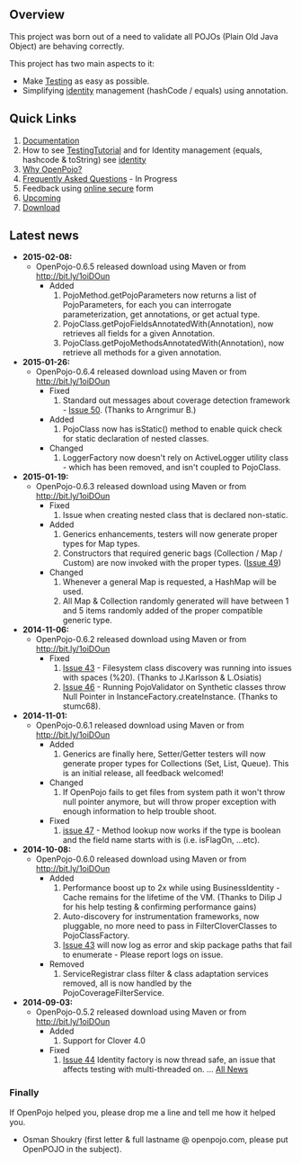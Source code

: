## Overview ##
This project was born out of a need to validate all POJOs (Plain Old Java Object) are behaving correctly.

This project has two main aspects to it:
  * Make [Testing](Testing.md) as easy as possible.
  * Simplifying [identity](identity.md) management (hashCode / equals) using annotation.

## Quick Links ##
  1. [Documentation](Documentation.md)
  1. How to see [TestingTutorial](TestingTutorial.md) and for Identity management (equals, hashcode & toString) see [identity](identity.md)
  1. [Why OpenPojo?](Why_OpenPojo.md)
  1. [Frequently Asked Questions](FAQ.md) - In Progress
  1. Feedback using [online secure](https://spreadsheets.google.com/viewform?formkey=dEdBUFV6bDBoWllJQ1JnNzBnZnNST2c6MQ) form
  1. [Upcoming](Upcoming.md)
  1. [Download](http://bit.ly/1oiDOun)


## Latest news ##
  * **2015-02-08:**
    * OpenPojo-0.6.5 released download using Maven or from http://bit.ly/1oiDOun
      * Added
        1. PojoMethod.getPojoParameters now returns a list of PojoParameters, for each you can interrogate parameterization, get annotations, or get actual type.
        1. PojoClass.getPojoFieldsAnnotatedWith(Annotation), now retrieves all fields for a given Annotation.
        1. PojoClass.getPojoMethodsAnnotatedWith(Annotation), now retrieve all methods for a given annotation.
  * **2015-01-26:**
    * OpenPojo-0.6.4 released download using Maven or from http://bit.ly/1oiDOun
      * Fixed
        1. Standard out messages about coverage detection framework - [Issue 50](https://code.google.com/p/openpojo/issues/detail?id=50). (Thanks to Arngrimur B.)
      * Added
        1. PojoClass now has isStatic() method to enable quick check for static declaration of nested classes.
      * Changed
        1. LoggerFactory now doesn't rely on ActiveLogger utility class - which has been removed, and isn't coupled to PojoClass.
  * **2015-01-19:**
    * OpenPojo-0.6.3 released download using Maven or from http://bit.ly/1oiDOun
      * Fixed
        1. Issue when creating nested class that is declared non-static.
      * Added
        1. Generics enhancements, testers will now generate proper types for Map types.
        1. Constructors that required generic bags (Collection / Map / Custom) are now invoked with the proper types. ([Issue 49](https://code.google.com/p/openpojo/issues/detail?id=49))
      * Changed
        1. Whenever a general Map is requested, a HashMap will be used.
        1. All Map & Collection randomly generated will have between 1 and 5 items randomly added of the proper compatible generic type.
  * **2014-11-06:**
    * OpenPojo-0.6.2 released download using Maven or from http://bit.ly/1oiDOun
      * Fixed
        1. [Issue 43](https://code.google.com/p/openpojo/issues/detail?id=43) - Filesystem class discovery was running into issues with spaces (%20).  (Thanks to J.Karlsson & L.Osiatis)
        1. [Issue 46](https://code.google.com/p/openpojo/issues/detail?id=46) - Running PojoValidator on Synthetic classes throw Null Pointer in InstanceFactory.createInstance.  (Thanks to stumc68).
  * **2014-11-01:**
    * OpenPojo-0.6.1 released download using Maven or from http://bit.ly/1oiDOun
      * Added
        1. Generics are finally here, Setter/Getter testers will now generate proper types for Collections (Set, List, Queue).  This is an initial release, all feedback welcomed!
      * Changed
        1. If OpenPojo fails to get files from system path it won't throw null pointer anymore, but will throw proper exception with enough information to help trouble shoot.
      * Fixed
        1. [issue 47](https://code.google.com/p/openpojo/issues/detail?id=47) - Method lookup now works if the type is boolean and the field name starts with is (i.e. isFlagOn, ...etc).
  * **2014-10-08:**
    * OpenPojo-0.6.0 released download using Maven or from http://bit.ly/1oiDOun
      * Added
        1. Performance boost up to 2x while using BusinessIdentity - Cache remains for the lifetime of the VM.  (Thanks to Dilip J for his help testing & confirming performance gains)
        1. Auto-discovery for instrumentation frameworks, now pluggable, no more need to pass in FilterCloverClasses to PojoClassFactory.
        1. [Issue 43](https://code.google.com/p/openpojo/issues/detail?id=43) will now log as error and skip package paths that fail to enumerate - Please report logs on issue.
      * Removed
        1. ServiceRegistrar class filter & class adaptation services removed, all is now handled by the PojoCoverageFilterService.
  * **2014-09-03:**
    * OpenPojo-0.5.2 released download using Maven or from http://bit.ly/1oiDOun
      * Added
        1. Support for Clover 4.0
      * Fixed
        1. [Issue 44](https://code.google.com/p/openpojo/issues/detail?id=44) Identity factory is now thread safe, an issue that affects testing with multi-threaded on.
... [All News](News_full.md)

### Finally ###
If OpenPojo helped you, please drop me a line and tell me how it helped you.

- Osman Shoukry (first letter & full lastname @ openpojo.com, please put OpenPOJO in the subject).